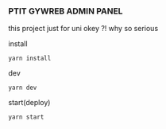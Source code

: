 ### PTIT GYWREB ADMIN PANEL

this project just for uni okey ?! why so serious

install

```
yarn install
```

dev

```
yarn dev
```

start(deploy)

```
yarn start
```
